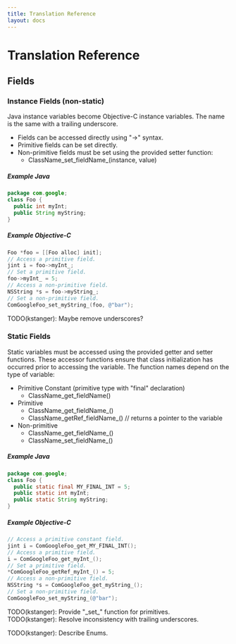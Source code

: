 ```yaml
---
title: Translation Reference
layout: docs
---
```


# Translation Reference

## Fields

### Instance Fields (non-static)
Java instance variables become Objective-C instance variables. The name is the same with a trailing underscore.
* Fields can be accessed directly using "->" syntax.
* Primitive fields can be set directly.
* Non-primitive fields must be set using the provided setter function:
  * ClassName_set_fieldName_(instance, value)

##### Example Java
```java
package com.google;
class Foo {
  public int myInt;
  public String myString;
}
```
##### Example Objective-C
```objective-c
Foo *foo = [[Foo alloc] init];
// Access a primitive field.
jint i = foo->myInt_;
// Set a primitive field.
foo->myInt_ = 5;
// Access a non-primitive field.
NSString *s = foo->myString_;
// Set a non-primitive field.
ComGoogleFoo_set_myString_(foo, @"bar");
```
TODO(kstanger): Maybe remove underscores?

### Static Fields
Static variables must be accessed using the provided getter and setter functions.
These accessor functions ensure that class initialization has occurred prior to accessing the variable.
The function names depend on the type of variable:
* Primitive Constant (primitive type with "final" declaration)
  * ClassName_get_fieldName()
* Primitive
  * ClassName_get_fieldName_()
  * ClassName_getRef_fieldName_() // returns a pointer to the variable
* Non-primitive
  * ClassName_get_fieldName_()
  * ClassName_set_fieldName_()
  
##### Example Java
```java
package com.google;
class Foo {
  public static final MY_FINAL_INT = 5;
  public static int myInt;
  public static String myString;
}
```
##### Example Objective-C
```objective-c
// Access a primitive constant field.
jint i = ComGoogleFoo_get_MY_FINAL_INT();
// Access a primitive field.
i = ComGoogleFoo_get_myInt_();
// Set a primitive field.
*ComGoogleFoo_getRef_myInt_() = 5;
// Access a non-primitive field.
NSString *s = ComGoogleFoo_get_myString_();
// Set a non-primitive field.
ComGoogleFoo_set_myString_(@"bar");
```
TODO(kstanger): Provide "\_set\_" function for primitives.  
TODO(kstanger): Resolve inconsistency with trailing underscores.

TODO(kstanger): Describe Enums.
